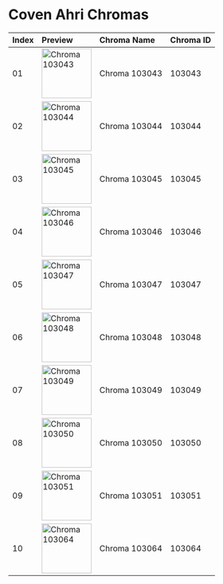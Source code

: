 # Coven Ahri Chromas

| Index | Preview | Chroma Name | Chroma ID |
|:---|:---|:---|:---|
| 01 | <img src='https://raw.communitydragon.org/latest/plugins/rcp-be-lol-game-data/global/default/v1/champion-chroma-images/103/103043.png' alt='Chroma 103043' width='100'> | Chroma 103043 | 103043 |
| 02 | <img src='https://raw.communitydragon.org/latest/plugins/rcp-be-lol-game-data/global/default/v1/champion-chroma-images/103/103044.png' alt='Chroma 103044' width='100'> | Chroma 103044 | 103044 |
| 03 | <img src='https://raw.communitydragon.org/latest/plugins/rcp-be-lol-game-data/global/default/v1/champion-chroma-images/103/103045.png' alt='Chroma 103045' width='100'> | Chroma 103045 | 103045 |
| 04 | <img src='https://raw.communitydragon.org/latest/plugins/rcp-be-lol-game-data/global/default/v1/champion-chroma-images/103/103046.png' alt='Chroma 103046' width='100'> | Chroma 103046 | 103046 |
| 05 | <img src='https://raw.communitydragon.org/latest/plugins/rcp-be-lol-game-data/global/default/v1/champion-chroma-images/103/103047.png' alt='Chroma 103047' width='100'> | Chroma 103047 | 103047 |
| 06 | <img src='https://raw.communitydragon.org/latest/plugins/rcp-be-lol-game-data/global/default/v1/champion-chroma-images/103/103048.png' alt='Chroma 103048' width='100'> | Chroma 103048 | 103048 |
| 07 | <img src='https://raw.communitydragon.org/latest/plugins/rcp-be-lol-game-data/global/default/v1/champion-chroma-images/103/103049.png' alt='Chroma 103049' width='100'> | Chroma 103049 | 103049 |
| 08 | <img src='https://raw.communitydragon.org/latest/plugins/rcp-be-lol-game-data/global/default/v1/champion-chroma-images/103/103050.png' alt='Chroma 103050' width='100'> | Chroma 103050 | 103050 |
| 09 | <img src='https://raw.communitydragon.org/latest/plugins/rcp-be-lol-game-data/global/default/v1/champion-chroma-images/103/103051.png' alt='Chroma 103051' width='100'> | Chroma 103051 | 103051 |
| 10 | <img src='https://raw.communitydragon.org/latest/plugins/rcp-be-lol-game-data/global/default/v1/champion-chroma-images/103/103064.png' alt='Chroma 103064' width='100'> | Chroma 103064 | 103064 |
